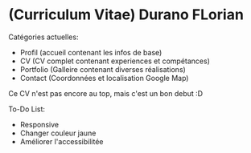 # (Curriculum Vitae) Durano FLorian

Catégories actuelles:

 * Profil (accueil contenant les infos de base)
 * CV (CV complet contenant experiences et compétances)
 * Portfolio (Galleire contenant diverses réalisations)
 * Contact (Coordonnées et localisation Google Map)


Ce CV n'est pas encore au top, mais c'est un bon debut :D

To-Do List:

 * Responsive
 * Changer couleur jaune
 * Améliorer l'accessibilitée

